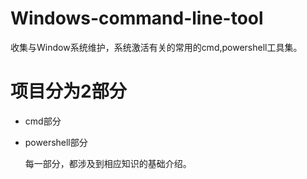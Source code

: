 # Windows-command-line-tool
收集与Window系统维护，系统激活有关的常用的cmd,powershell工具集。
# 项目分为2部分
* cmd部分
* powershell部分
  
  每一部分，都涉及到相应知识的基础介绍。
